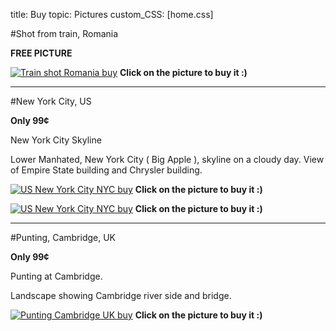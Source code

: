 title: Buy
topic: Pictures
custom_CSS: [home.css]

<script type="text/javascript" src="https://gumroad.com/js/gumroad.js"></script>

#Shot from train, Romania

**FREE PICTURE**

[![Train shot Romania buy](http://farm9.staticflickr.com/8399/8634665744_f65a6526c7_h.jpg)](https://gumroad.com/l/xImae)
**Click on the picture to buy it :)**

---

#New York City, US

**Only 99¢**

New York City Skyline

Lower Manhated, New York City ( Big Apple ), skyline on a cloudy day. View of Empire State building and Chrysler building. 

[![US New York City NYC buy](http://farm9.staticflickr.com/8508/8578803716_a5d699202d_h.jpg)](http://gum.co/NYCity)
**Click on the picture to buy it :)**

[![US New York City NYC buy](http://farm9.staticflickr.com/8388/8577693221_557d7d5e93_h.jpg)](https://gumroad.com/l/manhattan)
**Click on the picture to buy it :)**

---

#Punting, Cambridge, UK

**Only 99¢**

Punting at Cambridge. 

Landscape showing Cambridge river side and bridge.

[![Punting Cambridge UK buy](http://farm9.staticflickr.com/8380/8579497718_27c43b2970_h.jpg)](http://gum.co/punting)
**Click on the picture to buy it :)**